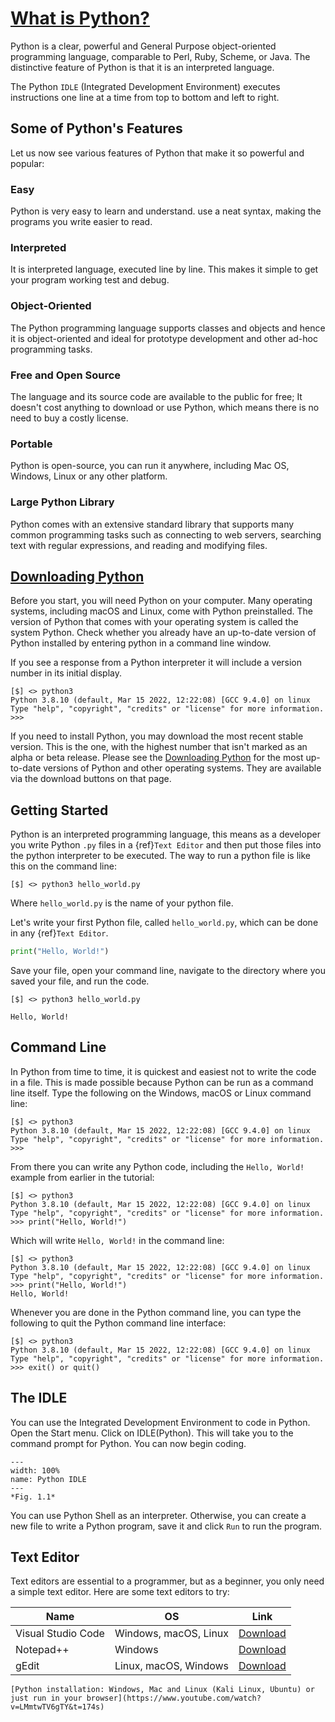 # [What is Python?](https://www.python.org/about/gettingstarted/)

Python is a clear, powerful and General Purpose object-oriented programming language, comparable to Perl, Ruby, Scheme, or Java. The distinctive feature of Python is that it is an interpreted language.

The Python `IDLE` (Integrated Development Environment) executes instructions one line at a time from top to bottom and left to right.

## Some of Python's Features

Let us now see various features of Python that make it so powerful and popular:

### Easy

Python is very easy to learn and understand. use a neat syntax, making the programs you write easier to read.

### Interpreted

It is interpreted language, executed line by line. This makes it simple to get your program working test and debug.

### Object-Oriented

The Python programming language supports classes and objects and hence it is object-oriented and ideal for prototype development and other ad-hoc programming tasks.

### Free and Open Source

The language and its source code are available to the public for free; It doesn't cost anything to download or use Python, which means there is no need to buy a costly license.

### Portable

Python is open-source, you can run it anywhere, including Mac OS, Windows, Linux or any other platform.

### Large Python Library

Python comes with an extensive standard library that supports many common programming tasks such as connecting to web servers, searching text with regular expressions, and reading and modifying files.

## [Downloading Python](https://www.python.org/downloads/)

Before you start, you will need Python on your computer. Many operating systems, including macOS and Linux, come with Python preinstalled. The version of Python that comes with your operating system is called the system Python. Check whether you already have an up-to-date version of Python installed by entering python in a command line window.

If you see a response from a Python interpreter it will include a version number in its initial display.

```shell
[$] <> python3
Python 3.8.10 (default, Mar 15 2022, 12:22:08) [GCC 9.4.0] on linux
Type "help", "copyright", "credits" or "license" for more information.
>>> 
```

If you need to install Python, you may download the most recent stable version. This is the one, with the highest number that isn't marked as an alpha or beta release. Please see the [Downloading Python](https://wiki.python.org/moin/BeginnersGuide/Download) for the most up-to-date versions of Python and other operating systems. They are available via the download buttons on that page.

## Getting Started

Python is an interpreted programming language, this means as a developer you write Python `.py` files in a {ref}`Text Editor` and then put those files into the python interpreter to be executed. The way to run a python file is like this on the command line:

```shell
[$] <> python3 hello_world.py
```

Where `hello_world.py` is the name of your python file.

Let's write your first Python file, called `hello_world.py`, which can be done in any {ref}`Text Editor`.

```python
print("Hello, World!")
```

Save your file, open your command line, navigate to the directory where you saved your file, and run the code.

```shell
[$] <> python3 hello_world.py
```

```console
Hello, World!
```

## Command Line

In Python from time to time, it is quickest and easiest not to write the code in a file. This is made possible because Python can be run as a command line itself. Type the following on the Windows, macOS or Linux command line:

```shell
[$] <> python3
Python 3.8.10 (default, Mar 15 2022, 12:22:08) [GCC 9.4.0] on linux
Type "help", "copyright", "credits" or "license" for more information.
>>> 
```

From there you can write any Python code, including the `Hello, World!` example from earlier in the tutorial:

```shell
[$] <> python3
Python 3.8.10 (default, Mar 15 2022, 12:22:08) [GCC 9.4.0] on linux
Type "help", "copyright", "credits" or "license" for more information.
>>> print("Hello, World!")
```

Which will write `Hello, World!` in the command line:

```shell
[$] <> python3
Python 3.8.10 (default, Mar 15 2022, 12:22:08) [GCC 9.4.0] on linux
Type "help", "copyright", "credits" or "license" for more information.
>>> print("Hello, World!")
Hello, World!
```

Whenever you are done in the Python command line, you can type the following to quit the Python command line interface:

```shell
[$] <> python3
Python 3.8.10 (default, Mar 15 2022, 12:22:08) [GCC 9.4.0] on linux
Type "help", "copyright", "credits" or "license" for more information.
>>> exit() or quit()
```

## The IDLE

You can use the Integrated Development Environment to code in Python. Open the Start menu. Click on IDLE(Python). This will take you to the command prompt for Python. You can now begin coding.

```{figure} ../images/idle.PNG
---
width: 100%
name: Python IDLE
---
*Fig. 1.1* 
```

You can use Python Shell as an interpreter. Otherwise, you can create a new file to write a Python program, save it and click `Run` to run the program.

## Text Editor

Text editors are essential to a programmer, but as a beginner, you only need a simple text editor. Here are some text editors to try:

| Name | OS | Link |
| ----------- | -------- | --------------- |
| Visual Studio Code | Windows, macOS, Linux | [Download](https://code.visualstudio.com/) |
| Notepad++ | Windows | [Download](https://notepad-plus-plus.org/) |
| gEdit | Linux, macOS, Windows | [Download](https://github.com/GNOME/gedit) |

```{seealso}
[Python installation: Windows, Mac and Linux (Kali Linux, Ubuntu) or just run in your browser](https://www.youtube.com/watch?v=LMmtwTV6gTY&t=174s)
```
